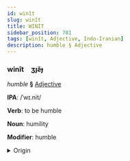 ```yaml
---
id: winît
slug: winît
title: WINİT
sidebar_position: 781
tags: [winît, Adjective, Indo-Iranian]
description: humble § Adjective
---
```


### winît&emsp;<span kind="abugida">ʒȷƨ̆ɟ</span>

*humble* **§** [Adjective](../../tags/Adjective)

**IPA**: /ˈwɪ.nit/

**Verb**: to be humble

**Noun**: humility

**Modifier**: humble

<details>
    <summary>Origin</summary>
    Hindi विनीत vinīt /ʋɪ.niːt̪/<br/>
    <em>Indo-Iranian Language Family</em>
</details>